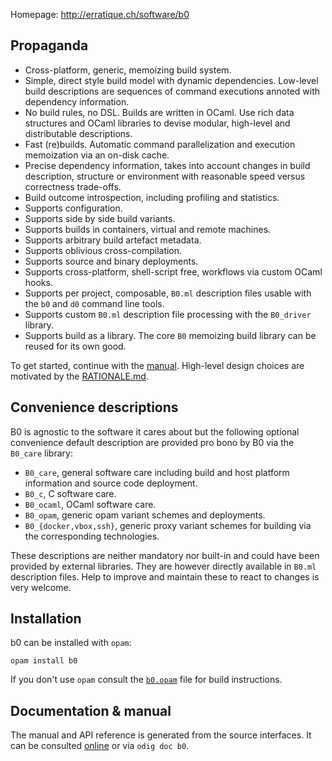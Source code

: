 
[cmdliner]: http://erratique.ch/software/cmdliner

Homepage: http://erratique.ch/software/b0  


## Propaganda

* Cross-platform, generic, memoizing build system.
* Simple, direct style build model with dynamic dependencies.
  Low-level build descriptions are sequences of command
  executions annoted with dependency information.
* No build rules, no DSL. Builds are written in OCaml. Use rich data
  structures and OCaml libraries to devise modular, high-level and
  distributable descriptions.
* Fast (re)builds. Automatic command parallelization and execution
  memoization via an on-disk cache.
* Precise dependency information, takes into account changes in build
  description, structure or environment with reasonable speed versus
  correctness trade-offs.
* Build outcome introspection, including profiling and statistics.
* Supports configuration.
* Supports side by side build variants.
* Supports builds in containers, virtual and remote machines.
* Supports arbitrary build artefact metadata.
* Supports oblivious cross-compilation.
* Supports source and binary deployments.
* Supports cross-platform, shell-script free, workflows via custom OCaml hooks.
* Supports per project, composable, `B0.ml` description files usable with
  the `b0` and `d0` command line tools.
* Supports custom `B0.ml` description file processing with the 
  `B0_driver` library.
* Supports build as a library. The core `B0` memoizing build library
  can be reused for its own good.

To get started, continue with the [manual][doc]. High-level design
choices are motivated by the [RATIONALE.md](RATIONALE.md).

## Convenience descriptions

B0 is agnostic to the software it cares about but the following
optional convenience default description are provided pro bono by B0
via the `B0_care` library:

* `B0_care`, general software care including build and host platform
   information and source code deployment.
* `B0_c`, C software care.
* `B0_ocaml`, OCaml software care.
* `B0_opam`, generic opam variant schemes and deployments.
* `B0_{docker,vbox,ssh}`, generic proxy variant schemes for
   building via the corresponding technologies.
 
These descriptions are neither mandatory nor built-in and could have
been provided by external libraries. They are however directly
available in `B0.ml` description files. Help to improve and maintain
these to react to changes is very welcome.

## Installation

b0 can be installed with `opam`:

    opam install b0

If you don't use `opam` consult the [`b0.opam`](b0.opam) file for build
instructions.

## Documentation & manual

The manual and API reference is generated from the source
interfaces. It can be consulted [online][doc] or via `odig doc
b0`.

[doc]: http://erratique.ch/software/b0/doc

